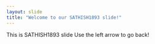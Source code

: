 ```yaml
---
layout: slide
title: "Welcome to our SATHISH1893 slide!"
---
```

This is SATHISH1893 slide
Use the left arrow to go back!